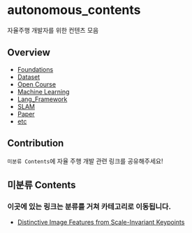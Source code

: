 # autonomous_contents
자율주행 개발자를 위한 컨텐츠 모음

## Overview

- [Foundations](https://github.com/msc9533/awesome_autonomous_vehicle_contents/blob/master/Foundation.md)
- [Dataset](https://github.com/msc9533/awesome_autonomous_vehicle_contents/blob/master/dataset.md)
- [Open Course](https://github.com/msc9533/awesome_autonomous_vehicle_contents/blob/master/open_courses.md)
- [Machine Learning](https://github.com/msc9533/awesome_autonomous_vehicle_contents/blob/master/Machine_Learning.md)
- [Lang_Framework](https://github.com/msc9533/awesome_autonomous_vehicle_contents/blob/master/lang_framework.md)
- [SLAM](https://github.com/msc9533/awesome_autonomous_vehicle_contents/blob/master/slam.md)
- [Paper](https://github.com/msc9533/awesome_autonomous_vehicle_contents/blob/master/Paper.md)
- [etc](https://github.com/msc9533/awesome_autonomous_vehicle_contents/blob/master/etc.md)

## Contribution

`미분류 Contents`에 자율 주행 개발 관련 링크를 공유해주세요!

## 미분류 Contents

### 이곳에 있는 링크는 분류를 거쳐 카테고리로 이동됩니다.

- [Distinctive Image Features from Scale-Invariant Keypoints](https://link.springer.com/article/10.1023/B:VISI.0000029664.99615.94)